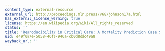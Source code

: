```yaml
---
content_type: external-resource
external_url: http://proceedings.mlr.press/v68/johnson17a.html
has_external_license_warning: true
license: https://en.wikipedia.org/wiki/All_rights_reserved
status: ''
title: 'Reproducibility in Critical Care: A Mortality Prediction Case Study'
uid: e49f0b7e-5058-46f0-946a-cb0d8ddc49a8
wayback_url: ''
---
```

